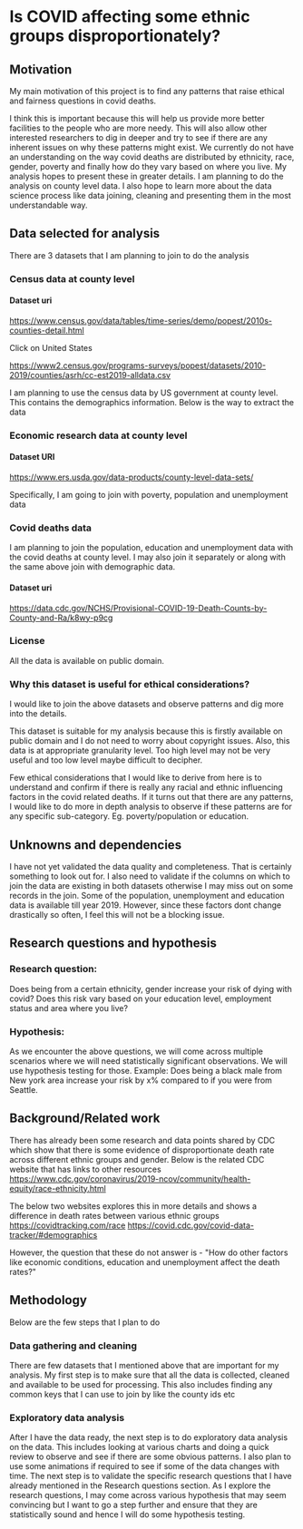 # Is COVID affecting some ethnic groups disproportionately?

## Motivation
My main motivation of this project is to find any patterns that raise ethical and fairness questions in covid deaths.

I think this is important because this will help us provide more better facilities to the people who are more needy. This will also allow other interested researchers to dig in deeper and try to see if there are any inherent issues on why these patterns might exist.
We currently do not have an understanding on the way covid deaths are distributed by ethnicity, race, gender, poverty and finally how do they vary based on where you live.
My analysis hopes to present these in greater details. I am planning to do the analysis on county level data.
I also hope to learn more about the data science process like data joining, cleaning and presenting them in the most understandable way.


## Data selected for analysis

There are 3 datasets that I am planning to join to do the analysis

### Census data at county level

#### Dataset uri

https://www.census.gov/data/tables/time-series/demo/popest/2010s-counties-detail.html

Click on United States

https://www2.census.gov/programs-surveys/popest/datasets/2010-2019/counties/asrh/cc-est2019-alldata.csv

I am planning to use the census data by US government at county level. This contains the demographics information.
Below is the way to extract the data


### Economic research data at county level

#### Dataset URI

https://www.ers.usda.gov/data-products/county-level-data-sets/

Specifically, I am going to join with poverty, population and unemployment data

### Covid deaths data

I am planning to join the population, education and unemployment data with the covid deaths at county level.
I may also join it separately or along with the same above join with demographic data.

#### Dataset uri

https://data.cdc.gov/NCHS/Provisional-COVID-19-Death-Counts-by-County-and-Ra/k8wy-p9cg

### License
All the data is available on public domain.

### Why this dataset is useful for ethical considerations?

I would like to join the above datasets and observe patterns and dig more into the details.

This dataset is suitable for my analysis because this is firstly available on public domain and I do not need to worry about copyright issues. Also, this data is at appropriate granularity level. Too high level may not be very useful and too low level maybe difficult to decipher.

Few ethical considerations that I would like to derive from here is to understand and confirm if there is really any racial and ethnic influencing factors in the covid related deaths. If it turns out that there are any patterns, I would like to do more in depth analysis to observe if these patterns are for any specific sub-category. Eg. poverty/population or education.

## Unknowns and dependencies

I have not yet validated the data quality and completeness. That is certainly something to look out for.
I also need to validate if the columns on which to join the data are existing in both datasets otherwise I may miss out on some records in the join.
Some of the population, unemployment and education data is available till year 2019. However, since these factors dont change drastically so often, I feel this will not be a blocking issue.

## Research questions and hypothesis
### Research question:
Does being from a certain ethnicity, gender increase your risk of dying with covid?
Does this risk vary based on your education level, employment status and area where you live?

### Hypothesis:
As we encounter the above questions, we will come across multiple scenarios where we will need statistically significant observations. We will use hypothesis testing for those.
Example: Does being a black male from New york area increase your risk by x% compared to if you were from Seattle.

## Background/Related work
There has already been some research and data points shared by CDC which show that there is some evidence of disproportionate death rate across different ethnic groups and gender.
Below is the related CDC website that has links to other resources
https://www.cdc.gov/coronavirus/2019-ncov/community/health-equity/race-ethnicity.html

The below two websites explores this in more details and shows a difference in death rates between various ethnic groups
https://covidtracking.com/race
https://covid.cdc.gov/covid-data-tracker/#demographics

However, the question that these do not answer is - "How do other factors like economic conditions, education and unemployment affect the death rates?"

## Methodology
Below are the few steps that I plan to do

### Data gathering and cleaning
There are few datasets that I mentioned above that are important for my analysis. My first step is to make sure that all the data is collected, cleaned and available to be used for processing.
This also includes finding any common keys that I can use to join by like the county ids etc

### Exploratory data analysis
After I have the data ready, the next step is to do exploratory data analysis on the data.
This includes looking at various charts and doing a quick review to observe and see if there are some obvious patterns.
I also plan to use some animations if required to see if some of the data changes with time.
The next step is to validate the specific research questions that I have already mentioned in the Research questions section.
As I explore the research questions, I may come across various hypothesis that may seem convincing but I want to go a step further and ensure that they are statistically sound and hence I will do some hypothesis testing. 